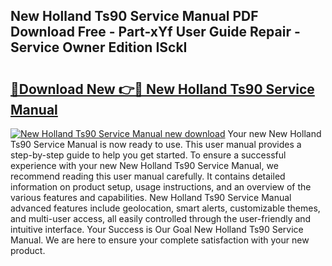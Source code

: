 ## New Holland Ts90 Service Manual PDF Download Free - Part-xYf User Guide Repair - Service Owner Edition ISckI

# <h2><a href="http://bc94849.oget.top/?id=New+Holland+Ts90+Service+Manual">🔗Download New 👉🔴 New Holland Ts90 Service Manual</a></h2>

[![New Holland Ts90 Service Manual new download](https://i.imgur.com/5g1atiW.png)](http://bc94849.oget.top/?id=New+Holland+Ts90+Service+Manual)
Your new New Holland Ts90 Service Manual is now ready to use. This user manual provides a step-by-step guide to help you get started. To ensure a successful experience with your new New Holland Ts90 Service Manual, we recommend reading this user manual carefully. It contains detailed information on product setup, usage instructions, and an overview of the various features and capabilities. New Holland Ts90 Service Manual advanced features include geolocation, smart alerts, customizable themes, and multi-user access, all easily controlled through the user-friendly and intuitive interface. Your Success is Our Goal New Holland Ts90 Service Manual. We are here to ensure your complete satisfaction with your new product.
